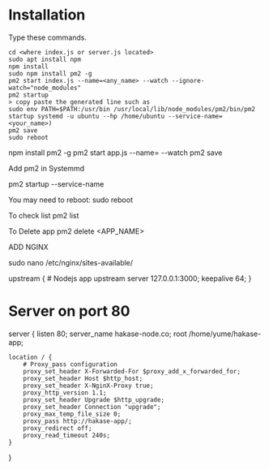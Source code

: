 
# Installation

 Type these commands.
 
 ```
 cd <where index.js or server.js located>
 sudo apt install npm
 npm install
 sudo npm install pm2 -g
 pm2 start index.js --name=<any_name> --watch --ignore-watch="node_modules"
 pm2 startup 
 > copy paste the generated line such as
 sudo env PATH=$PATH:/usr/bin /usr/local/lib/node_modules/pm2/bin/pm2 startup systemd -u ubuntu --hp /home/ubuntu --service-name=<your_name>)
 pm2 save
 sudo reboot
 ```


npm install pm2 -g
pm2 start app.js --name= <Name> --watch
pm2 save

Add pm2 in Systemmd

pm2 startup
<COPY THE COMMAND WITH THIS INSTRUCTION> --service-name <name>

You may need to reboot:
sudo reboot

To check list
pm2 list

To Delete app
pm2 delete <APP_NAME>



ADD NGINX

sudo nano /etc/nginx/sites-available/<Name>

upstream <Name> {
    # Nodejs app upstream
    server 127.0.0.1:3000;
    keepalive 64;
}
 
# Server on port 80
server {
    listen 80;
    server_name hakase-node.co;
    root /home/yume/hakase-app;
 
    location / {
        # Proxy_pass configuration
        proxy_set_header X-Forwarded-For $proxy_add_x_forwarded_for;
        proxy_set_header Host $http_host;
        proxy_set_header X-NginX-Proxy true;
        proxy_http_version 1.1;
        proxy_set_header Upgrade $http_upgrade;
        proxy_set_header Connection "upgrade";
        proxy_max_temp_file_size 0;
        proxy_pass http://hakase-app/;
        proxy_redirect off;
        proxy_read_timeout 240s;
    }
}
